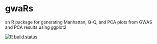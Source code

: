 # gwaRs
an R package for generating Manhattan, Q-Q, and PCA plots from GWAS and PCA results using ggplot2

[![R build
status](https://github.com/LindoNkambule/gwaRs/workflows/R-CMD-check/badge.svg)](https://github.com/LindoNkambule/gwaRs)
